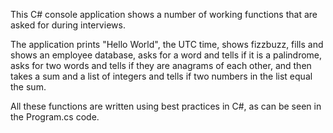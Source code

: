 ﻿This C# console application shows a number of working functions that are asked for during interviews.

The application prints "Hello World", the UTC time, shows fizzbuzz, fills and shows an employee database, asks for a word
and tells if it is a palindrome, asks for two words and tells if they are anagrams of each other, and then takes a sum and a list of
integers and tells if two numbers in the list equal the sum.

All these functions are written using best practices in C#, as can be seen in the Program.cs code.
